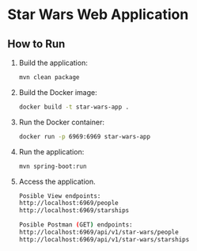 # Star Wars Web Application

## How to Run

1. Build the application:
   ```sh
   mvn clean package
    ```

2. Build the Docker image:
   ```sh
   docker build -t star-wars-app .
    ```

3. Run the Docker container:
   ```sh
   docker run -p 6969:6969 star-wars-app
    ```
4. Run the application:
   ```sh
   mvn spring-boot:run
    ```

5. Access the application.
   ```sh
   Posible View endpoints:
   http://localhost:6969/people
   http://localhost:6969/starships
    ```
    ```sh
   Posible Postman (GET) endpoints:
   http://localhost:6969/api/v1/star-wars/people
   http://localhost:6969/api/v1/star-wars/starships
    ```